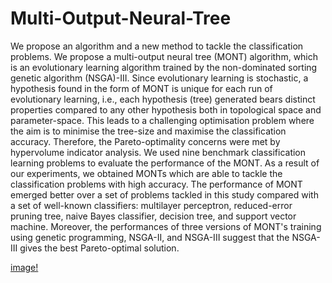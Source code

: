 # Multi-Output-Neural-Tree

We propose an algorithm and a new method to tackle the classification problems. We propose a multi-output neural tree (MONT) algorithm, which is an evolutionary learning algorithm trained by the non-dominated sorting genetic algorithm (NSGA)-III. Since evolutionary learning is stochastic, a hypothesis found in the form of MONT is unique for each run of evolutionary learning, i.e., each hypothesis (tree) generated bears distinct properties compared to any other hypothesis both in topological space and parameter-space. This leads to a challenging optimisation problem where the aim is to minimise the tree-size and maximise the classification accuracy. Therefore, the Pareto-optimality concerns were met by hypervolume indicator analysis. We used nine benchmark classification learning problems to evaluate the performance of the MONT. As a result of our experiments, we obtained MONTs which are able to tackle the classification problems with high accuracy. The performance of MONT emerged better over a set of problems tackled in this study compared with a set of well-known classifiers: multilayer perceptron, reduced-error pruning tree, naive Bayes classifier, decision tree, and support vector machine. Moreover, the performances of three versions of MONT's training using genetic programming, NSGA-II, and NSGA-III suggest that the NSGA-III gives the best Pareto-optimal solution.

[image!](https://github.com/vojha-code/Multi-Output-Neural-Tree/blob/main/results/MONT.png)
